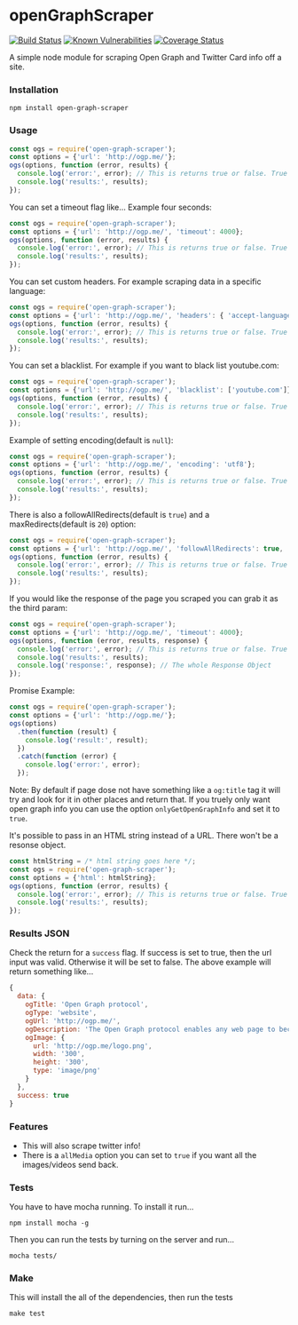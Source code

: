 openGraphScraper
==============
[![Build Status](https://travis-ci.org/jshemas/openGraphScraper.png?branch=master)](https://travis-ci.org/jshemas/openGraphScraper)
[![Known Vulnerabilities](https://snyk.io/test/github/jshemas/openGraphScraper/badge.svg)](https://snyk.io/test/github/jshemas/openGraphScraper)
[![Coverage Status](https://coveralls.io/repos/github/jshemas/openGraphScraper/badge.svg?branch=master)](https://coveralls.io/github/jshemas/openGraphScraper?branch=master)

A simple node module for scraping Open Graph and Twitter Card info off a site.

### Installation
```
npm install open-graph-scraper
```

### Usage
```javascript
const ogs = require('open-graph-scraper');
const options = {'url': 'http://ogp.me/'};
ogs(options, function (error, results) {
  console.log('error:', error); // This is returns true or false. True if there was a error. The error it self is inside the results object.
  console.log('results:', results);
});

```

You can set a timeout flag like... Example four seconds:
```javascript
const ogs = require('open-graph-scraper');
const options = {'url': 'http://ogp.me/', 'timeout': 4000};
ogs(options, function (error, results) {
  console.log('error:', error); // This is returns true or false. True if there was a error. The error it self is inside the results object.
  console.log('results:', results);
});
```

You can set custom headers. For example scraping data in a specific language:
```javascript
const ogs = require('open-graph-scraper');
const options = {'url': 'http://ogp.me/', 'headers': { 'accept-language': 'en' }};
ogs(options, function (error, results) {
  console.log('error:', error); // This is returns true or false. True if there was a error. The error it self is inside the results object.
  console.log('results:', results);
});
```

You can set a blacklist. For example if you want to black list youtube.com:
```javascript
const ogs = require('open-graph-scraper');
const options = {'url': 'http://ogp.me/', 'blacklist': ['youtube.com']};
ogs(options, function (error, results) {
  console.log('error:', error); // This is returns true or false. True if there was a error. The error it self is inside the results object.
  console.log('results:', results);
});
```

Example of setting encoding(default is `null`):
```javascript
const ogs = require('open-graph-scraper');
const options = {'url': 'http://ogp.me/', 'encoding': 'utf8'};
ogs(options, function (error, results) {
  console.log('error:', error); // This is returns true or false. True if there was a error. The error it self is inside the results object.
  console.log('results:', results);
});
```

There is also a followAllRedirects(default is `true`) and a maxRedirects(default is `20`) option:
```javascript
const ogs = require('open-graph-scraper');
const options = {'url': 'http://ogp.me/', 'followAllRedirects': true, 'maxRedirects': 20};
ogs(options, function (error, results) {
  console.log('error:', error); // This is returns true or false. True if there was a error. The error it self is inside the results object.
  console.log('results:', results);
});
```

If you would like the response of the page you scraped you can grab it as the third param:
```javascript
const ogs = require('open-graph-scraper');
const options = {'url': 'http://ogp.me/', 'timeout': 4000};
ogs(options, function (error, results, response) {
  console.log('error:', error); // This is returns true or false. True if there was a error. The error it self is inside the results object.
  console.log('results:', results);
  console.log('response:', response); // The whole Response Object
});
```

Promise Example:
```javascript
const ogs = require('open-graph-scraper');
const options = {'url': 'http://ogp.me/'};
ogs(options)
  .then(function (result) {
    console.log('result:', result);
  })
  .catch(function (error) {
    console.log('error:', error);
  });
```

Note: By default if page dose not have something like a `og:title` tag it will try and look for it in other places and return that. If you truely only want open graph info you can use the option `onlyGetOpenGraphInfo` and set it to `true`.

It's possible to pass in an HTML string instead of a URL. There won't be a resonse object.
```javascript
const htmlString = /* html string goes here */;
const ogs = require('open-graph-scraper');
const options = {'html': htmlString};
ogs(options, function (error, results) {
  console.log('error:', error); // This is returns true or false. True if there was a error. The error it self is inside the results object.
  console.log('results:', results);
});
```


### Results JSON
Check the return for a ```success``` flag. If success is set to true, then the url input was valid. Otherwise it will be set to false. The above example will return something like...
```javascript
{
  data: {
    ogTitle: 'Open Graph protocol',
    ogType: 'website',
    ogUrl: 'http://ogp.me/',
    ogDescription: 'The Open Graph protocol enables any web page to become a rich object in a social graph.',
    ogImage: {
      url: 'http://ogp.me/logo.png',
      width: '300',
      height: '300',
      type: 'image/png'
    }
  },
  success: true
}
```

### Features
- This will also scrape twitter info!
- There is a `allMedia` option you can set to `true` if you want all the images/videos send back.

### Tests
You have to have mocha running. To install it run...
```
npm install mocha -g
```
Then you can run the tests by turning on the server and run...
```
mocha tests/
```

### Make
This will install the all of the dependencies, then run the tests
```
make test
```
